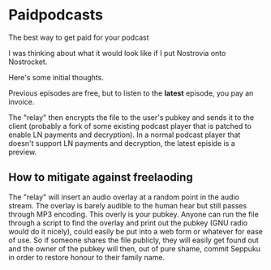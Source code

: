 # Paidpodcasts
The best way to get paid for your podcast

I was thinking about what it would look like if I put Nostrovia onto Nostrocket.

Here's some initial thoughts.

Previous episodes are free, but to listen to the **latest** episode, you pay an invoice. 

The "relay" then encrypts the file to the user's pubkey and sends it to the client (probably a fork of some existing podcast player that is patched to enable LN payments and decryption). In a normal podcast player that doesn't support LN payments and decryption, the latest episide is a preview.

## How to mitigate against freelaoding
The "relay" will insert an audio overlay at a random point in the audio stream. The overlay is barely audible to the human hear but still passes through MP3 encoding. This overly is your pubkey. Anyone can run the file through a script to find the overlay and print out the pubkey (GNU radio would do it nicely), could easily be put into a web form or whatever for ease of use. So if someone shares the file publicly, they will easily get found out and the owner of the pubkey will then, out of pure shame, commit Seppuku in order to restore honour to their family name.


